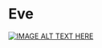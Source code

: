 # Eve

[![IMAGE ALT TEXT HERE](https://img.youtube.com/vi/xpFyRnbXmCY&t=182s&ab_channel=Mirazev/0.jpg)](https://www.youtube.com/watch?v=xpFyRnbXmCY&t=182s&ab_channel=Mirazev)
